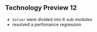 ## Technology Preview 12

- `Solver` were divided into 6 sub modules
- resolved a perfomance regression
